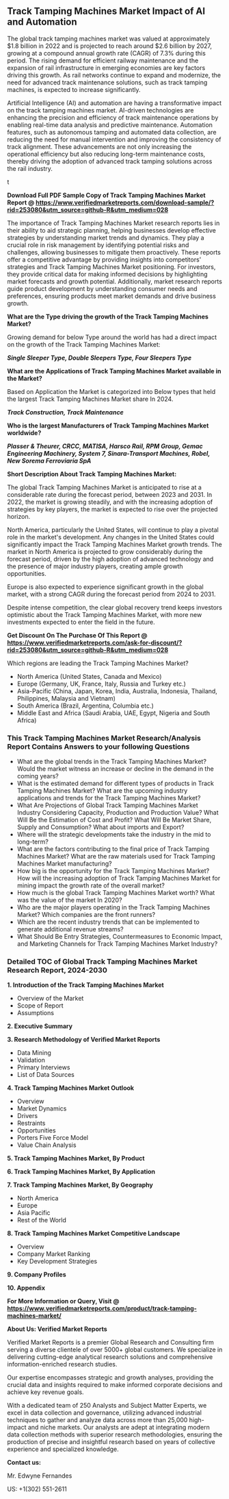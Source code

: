 <h2>Track Tamping Machines Market Impact of AI and Automation</h2><p>The global track tamping machines market was valued at approximately $1.8 billion in 2022 and is projected to reach around $2.6 billion by 2027, growing at a compound annual growth rate (CAGR) of 7.3% during this period. The rising demand for efficient railway maintenance and the expansion of rail infrastructure in emerging economies are key factors driving this growth. As rail networks continue to expand and modernize, the need for advanced track maintenance solutions, such as track tamping machines, is expected to increase significantly.</p><p>Artificial Intelligence (AI) and automation are having a transformative impact on the track tamping machines market. AI-driven technologies are enhancing the precision and efficiency of track maintenance operations by enabling real-time data analysis and predictive maintenance. Automation features, such as autonomous tamping and automated data collection, are reducing the need for manual intervention and improving the consistency of track alignment. These advancements are not only increasing the operational efficiency but also reducing long-term maintenance costs, thereby driving the adoption of advanced track tamping solutions across the rail industry.</p>t</p><p id="" class=""><strong>Download Full PDF Sample Copy of Track Tamping Machines Market Report @ <a href="https://www.verifiedmarketreports.com/download-sample/?rid=253080&utm_source=github-R&utm_medium=028" target="_blank">https://www.verifiedmarketreports.com/download-sample/?rid=253080&utm_source=github-R&utm_medium=028</a></strong></p><p>The importance of&nbsp;Track Tamping Machines Market research reports lies in their ability to aid strategic planning, helping businesses develop effective strategies by understanding market trends and dynamics. They play a crucial role in risk management by identifying potential risks and challenges, allowing businesses to mitigate them proactively. These reports offer a competitive advantage by providing insights into competitors' strategies and Track Tamping Machines Market positioning. For investors, they provide critical data for making informed decisions by highlighting market forecasts and growth potential. Additionally, market research reports guide product development by understanding consumer needs and preferences, ensuring products meet market demands and drive business growth.</p><p><strong>What are the&nbsp;Type driving the growth of the Track Tamping Machines Market?</strong></p><p id="" class="">Growing demand for below Type around the world has had a direct impact on the growth of the Track Tamping Machines Market:</p><em><strong>Single Sleeper Type, Double Sleepers Type, Four Sleepers Type</strong></em></p><strong>What are the&nbsp;Applications&nbsp;of Track Tamping Machines Market available in the Market?</strong></p><p id="" class="">Based on Application the Market is categorized into Below types that held the largest Track Tamping Machines Market share In 2024.</p><em><strong>Track Construction, Track Maintenance</strong></em></p><strong>Who is the largest Manufacturers of Track Tamping Machines Market worldwide?</strong></p><p><em><strong>Plasser & Theurer, CRCC, MATISA, Harsco Rail, RPM Group, Gemac Engineering Machinery, System 7, Sinara-Transport Machines, Robel, New Sorema Ferroviaria SpA</strong></em></p><p id="" class=""><strong>Short Description About Track Tamping Machines Market:</strong></p><p>The global Track Tamping Machines Market is anticipated to rise at a considerable rate during the forecast period, between 2023 and 2031. In 2022, the market is growing steadily, and with the increasing adoption of strategies by key players, the market is expected to rise over the projected horizon.</p><p>North America, particularly the United States, will continue to play a pivotal role in the market's development. Any changes in the United States could significantly impact the Track Tamping Machines Market growth trends. The market in North America is projected to grow considerably during the forecast period, driven by the high adoption of advanced technology and the presence of major industry players, creating ample growth opportunities.</p><p>Europe is also expected to experience significant growth in the global market, with a strong CAGR during the forecast period from 2024 to 2031.</p><p>Despite intense competition, the clear global recovery trend keeps investors optimistic about the Track Tamping Machines Market, with more new investments expected to enter the field in the future.</p><p id="" class=""><strong>Get Discount On The Purchase Of This Report @ <a href="https://www.verifiedmarketreports.com/ask-for-discount/?rid=253080&utm_source=github-R&utm_medium=028" target="_blank">https://www.verifiedmarketreports.com/ask-for-discount/?rid=253080&utm_source=github-R&utm_medium=028</a></strong></p>Which regions are leading the Track Tamping Machines Market?</p><ul><li>North America (United States, Canada and Mexico)</li><li>Europe (Germany, UK, France, Italy, Russia and Turkey etc.)</li><li>Asia-Pacific (China, Japan, Korea, India, Australia, Indonesia, Thailand, Philippines, Malaysia and Vietnam)</li><li>South America (Brazil, Argentina, Columbia etc.)</li><li>Middle East and Africa (Saudi Arabia, UAE, Egypt, Nigeria and South Africa)</li></ul><h3 id="" class="">This Track Tamping Machines Market Research/Analysis Report Contains Answers to your following Questions</h3><ul><li>What are the global trends in the Track Tamping Machines Market? Would the market witness an increase or decline in the demand in the coming years?</li><li>What is the estimated demand for different types of products in Track Tamping Machines Market? What are the upcoming industry applications and trends for the Track Tamping Machines Market?</li><li>What Are Projections of Global Track Tamping Machines Market Industry Considering Capacity, Production and Production Value? What Will Be the Estimation of Cost and Profit? What Will Be Market Share, Supply and Consumption? What about imports and Export?</li><li>Where will the strategic developments take the industry in the mid to long-term?</li><li>What are the factors contributing to the final price of Track Tamping Machines Market? What are the raw materials used for Track Tamping Machines Market manufacturing?</li><li>How big is the opportunity for the Track Tamping Machines Market? How will the increasing adoption of Track Tamping Machines Market for mining impact the growth rate of the overall market?</li><li>How much is the global Track Tamping Machines Market worth? What was the value of the market In 2020?</li><li>Who are the major players operating in the Track Tamping Machines Market? Which companies are the front runners?</li><li>Which are the recent industry trends that can be implemented to generate additional revenue streams?</li><li>What Should Be Entry Strategies, Countermeasures to Economic Impact, and Marketing Channels for Track Tamping Machines Market Industry?</li></ul><h3 id="" class="">Detailed TOC of Global Track Tamping Machines Market Research Report, 2024-2030</h3><p id="" class=""><strong>1. Introduction of the Track Tamping Machines Market</strong></p><ul><li>Overview of the Market</li><li>Scope of Report</li><li>Assumptions</li></ul><p id="" class=""><strong>2. Executive Summary</strong></p><p id="" class=""><strong>3. Research Methodology of Verified Market Reports</strong></p><ul><li>Data Mining</li><li>Validation</li><li>Primary Interviews</li><li>List of Data Sources</li></ul><p id="" class=""><strong>4. Track Tamping Machines Market Outlook</strong></p><ul><li>Overview</li><li>Market Dynamics</li><li>Drivers</li><li>Restraints</li><li>Opportunities</li><li>Porters Five Force Model</li><li>Value Chain Analysis</li></ul><p id="" class=""><strong>5. Track Tamping Machines Market, By Product</strong></p><p id="" class=""><strong>6. Track Tamping Machines Market, By Application</strong></p><p id="" class=""><strong>7. Track Tamping Machines Market, By Geography</strong></p><ul><li>North America</li><li>Europe</li><li>Asia Pacific</li><li>Rest of the World</li></ul><p id="" class=""><strong>8. Track Tamping Machines Market Competitive Landscape</strong></p><ul><li>Overview</li><li>Company Market Ranking</li><li>Key Development Strategies</li></ul><p id="" class=""><strong>9. Company Profiles</strong></p><p id="" class=""><strong>10. Appendix</strong></p><p id="" class=""><strong>For More Information or Query, Visit @ <a href="https://www.verifiedmarketreports.com/product/track-tamping-machines-market/" target="_blank">https://www.verifiedmarketreports.com/product/track-tamping-machines-market/</a></strong></p><p id="" class=""><strong>About Us: Verified Market Reports</strong></p><p id="" class="">Verified Market Reports is a premier Global Research and Consulting firm serving a diverse clientele of over 5000+ global customers. We specialize in delivering cutting-edge analytical research solutions and comprehensive information-enriched research studies.</p><p id="" class="">Our expertise encompasses strategic and growth analyses, providing the crucial data and insights required to make informed corporate decisions and achieve key revenue goals.</p><p id="" class="">With a dedicated team of 250 Analysts and Subject Matter Experts, we excel in data collection and governance, utilizing advanced industrial techniques to gather and analyze data across more than 25,000 high-impact and niche markets. Our analysts are adept at integrating modern data collection methods with superior research methodologies, ensuring the production of precise and insightful research based on years of collective experience and specialized knowledge.</p><p id="" class=""><strong>Contact us:</strong></p><p id="" class="">Mr. Edwyne Fernandes</p><p id="" class="">US: +1(302) 551-2611</p>